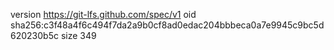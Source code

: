 version https://git-lfs.github.com/spec/v1
oid sha256:c3f48a4f6c494f7da2a9b0cf8ad0edac204bbbeca0a7e9945c9bc5d620230b5c
size 349
